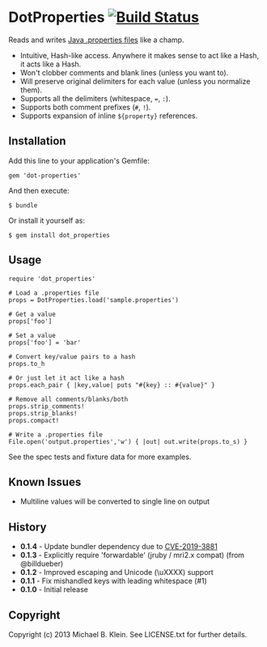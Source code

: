 # DotProperties [![Build Status](https://secure.travis-ci.org/mbklein/dot-properties.png)](http://travis-ci.org/mbklein/dot-properties)

Reads and writes [Java .properties files](http://en.wikipedia.org/wiki/.properties) like a champ.

* Intuitive, Hash-like access. Anywhere it makes sense to act like a Hash, it acts like a Hash.
* Won't clobber comments and blank lines (unless you want to).
* Will preserve original delimiters for each value (unless you normalize them).
* Supports all the delimiters (whitespace, `=`, `:`).
* Supports both comment prefixes (`#`, `!`).
* Supports expansion of inline `${property}` references.

## Installation

Add this line to your application's Gemfile:

    gem 'dot-properties'

And then execute:

    $ bundle

Or install it yourself as:

    $ gem install dot_properties

## Usage

    require 'dot_properties'

    # Load a .properties file
    props = DotProperties.load('sample.properties')

    # Get a value
    props['foo']

    # Set a value
    props['foo'] = 'bar'

    # Convert key/value pairs to a hash
    props.to_h

    # Or just let it act like a hash 
    props.each_pair { |key,value| puts "#{key} :: #{value}" }

    # Remove all comments/blanks/both
    props.strip_comments!
    props.strip_blanks!
    props.compact!

    # Write a .properties file
    File.open('output.properties','w') { |out| out.write(props.to_s) }

See the spec tests and fixture data for more examples.

## Known Issues

* Multiline values will be converted to single line on output

## History

- <b>0.1.4</b> - Update bundler dependency due to [CVE-2019-3881](https://github.com/advisories/GHSA-g98m-96g9-wfjq)
- <b>0.1.3</b> - Explicitly require 'forwardable' (jruby / mri2.x compat) (from @billdueber)
- <b>0.1.2</b> - Improved escaping and Unicode (\uXXXX) support
- <b>0.1.1</b> - Fix mishandled keys with leading whitespace (#1)
- <b>0.1.0</b> - Initial release

## Copyright

Copyright (c) 2013 Michael B. Klein. See LICENSE.txt for further details.

